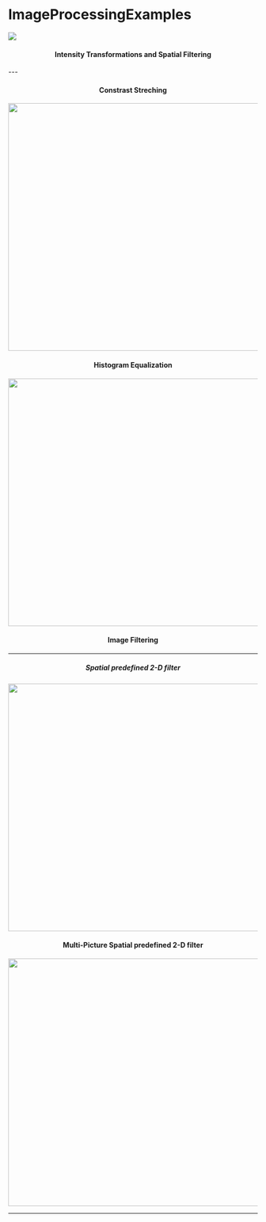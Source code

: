 # ImageProcessingExamples
[![](https://img.shields.io/badge/author-@farunurisonmez-blue.svg?style=flat)](https://farunurisonmez.com)


<h4 align="center">Intensity Transformations and Spatial Filtering</h4>
---

<h4 align="center">Constrast Streching</h4>
<p align="center">
<img src="https://storage.googleapis.com/fns-blog/public/frontend/assets/images/document/ImageProcessing/constrastStreching.png" width="600" height="500">
</p>

<h4 align="center">Histogram Equalization</h4>

<p align="center">
<img src="https://storage.googleapis.com/fns-blog/public/frontend/assets/images/document/ImageProcessing/histogramEqualization.png" width="600" height="500">
</p>

<h4 align="center">Image Filtering</h4>

---

<h5 align="center">Spatial predefined 2-D filter</h5>
<p align="center">
<img src="https://storage.googleapis.com/fns-blog/public/frontend/assets/images/document/ImageProcessing/spatialFiltering.png" width="600" height="500">
</p>

<h4 align="center">Multi-Picture Spatial predefined 2-D filter</h4>
<p align="center">
<img src="https://storage.googleapis.com/fns-blog/public/frontend/assets/images/document/ImageProcessing/multiImageFiltering.png" width="600" height="500">
</p>


---
